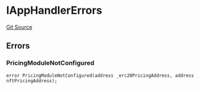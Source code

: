 # IAppHandlerErrors
[Git Source](https://github.com/thrackle-io/aquifi-rules-v1/blob/3646d7220ca1c3c6e396c1c58012716f59073c50/src/common/IErrors.sol)


## Errors
### PricingModuleNotConfigured

```solidity
error PricingModuleNotConfigured(address _erc20PricingAddress, address nftPricingAddress);
```

